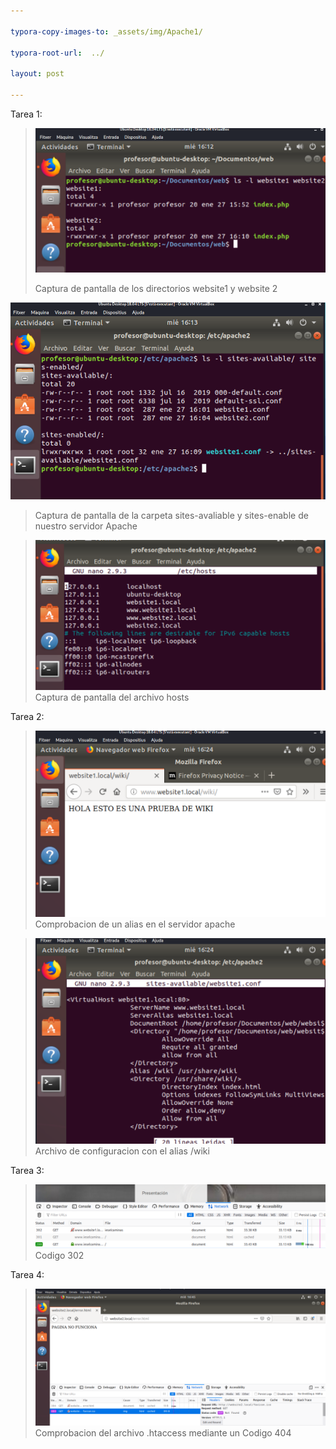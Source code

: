 ```yaml
---

typora-copy-images-to: _assets/img/Apache1/

typora-root-url:  ../

layout: post

---
```


Tarea 1:

> ![T1_1](/_assets/img/Apache1/T1_1.png)
>
> 
>
> Captura de pantalla de los directorios website1 y website 2



![T1_2](/_assets/img/Apache1/T1_2.png)

> Captura de pantalla de la carpeta sites-avaliable y sites-enable de nuestro servidor Apache

> ![T1_3](/_assets/img/Apache1/T1_3.png)Captura de pantalla del archivo hosts

Tarea 2:



> ![T2_1](/_assets/img/Apache1/T2_1.png)Comprobacion de un alias en el servidor apache



> ![T2_2](/_assets/img/Apache1/T2_2.png)Archivo de configuracion con el alias /wiki



Tarea 3:

> ![T3_1](/_assets/img/Apache1/T3_1.png)Codigo 302



Tarea 4:

> ![T4_1](/_assets/img/Apache1/T4_1.png)Comprobacion del archivo .htaccess mediante un Codigo 404

